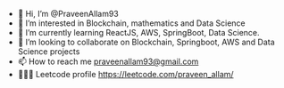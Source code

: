 - 👋 Hi, I’m @PraveenAllam93
- 👀 I’m interested in Blockchain, mathematics and Data Science
- 🌱 I’m currently learning ReactJS, AWS, SpringBoot, Data Science.
- 💞️ I’m looking to collaborate on Blockchain, Springboot, AWS and Data Science projects
- 📫 How to reach me praveenallam93@gmail.com
- 🧑🏽‍💻 Leetcode profile https://leetcode.com/praveen_allam/

<!---
PraveenAllam93/PraveenAllam93 is a ✨ special ✨ repository because its `README.md` (this file) appears on your GitHub profile.
You can click the Preview link to take a look at your changes.
--->
